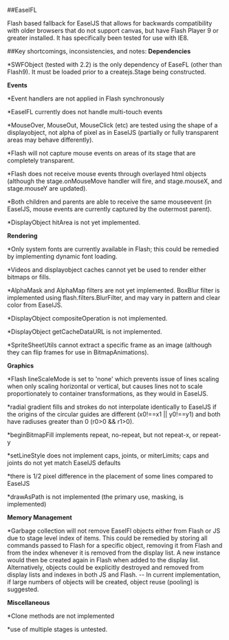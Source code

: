 ##EaselFL

Flash based fallback for EaselJS that allows for backwards compatibility
with older browsers that do not support canvas, but have Flash Player 9
or greater installed. It has specifically been tested for use with IE8.



##Key shortcomings, inconsistencies, and notes:
**Dependencies**

*SWFObject (tested with 2.2) is the only dependency of EaseFL (other than Flash9). 
It must be loaded prior to a createjs.Stage being constructed.

**Events**

*Event handlers are not applied in Flash synchronously

*EaselFL currently does not handle multi-touch events

*MouseOver, MouseOut, MouseClick (etc) are tested using the shape of a
displayobject, not alpha of pixel as in EaselJS (partially or fully transparent
areas may behave differently).

*Flash will not capture mouse events on areas of its stage
that are completely transparent.

*Flash does not receive mouse events through overlayed html objects
(although the stage.onMouseMove handler will fire, and stage.mouseX, and
stage.mouseY are updated).

*Both children and parents are able to receive the same mouseevent
(in EaselJS, mouse events are currently captured by the outermost parent).

*DisplayObject hitArea is not yet implemented.

**Rendering**

*Only system fonts are currently available in Flash; this could
be remedied by implementing dynamic font loading.

*Videos and displayobject caches cannot yet be used to render either
bitmaps or fills.

*AlphaMask and AlphaMap filters are not yet implemented. BoxBlur filter
is implemented using flash.filters.BlurFilter, and may vary in
pattern and clear color from EaselJS.

*DisplayObject compositeOperation is not implemented.

*DisplayObject getCacheDataURL is not implemented.

*SpriteSheetUtils cannot extract a specific frame as an image (although they
can flip frames for use in BitmapAnimations).


**Graphics**

*Flash lineScaleMode is set to 'none' which prevents issue of lines
scaling when only scaling horizontal or vertical, but causes lines not
to scale proportionately to container transformations, as they would
in EaselJS.

*radial gradient fills and strokes do not interpolate identically to EaselJS 
if the origins of the circular guides are different (x0!==x1 || y0!==y1) 
and both have radiuses greater than 0 (r0>0 && r1>0).

*beginBitmapFill implements repeat, no-repeat, but not repeat-x, or repeat-y

*setLineStyle does not implement caps, joints, or miterLimits; caps and joints 
do not yet match EaselJS defaults

*there is 1/2 pixel difference in the placement of some lines compared
to EaselJS

*drawAsPath is not implemented (the primary use, masking, is implemented)

**Memory Management**

*Garbage collection will not remove EaselFl objects either from
Flash or JS due to stage level index of items. This could be
remedied by storing all commands passed to Flash for a specific
object, removing it from Flash and from the index whenever it is
removed from the display list. A new instance would then be created
again in Flash when added to the display list. Alternatively,
objects could be explicitly destroyed and removed from display lists
and indexes in both JS and Flash. -- In current implementation,
if large numbers of objects will be created, object reuse (pooling)
is suggested.

**Miscellaneous**

*Clone methods are not implemented

*use of multiple stages is untested.
